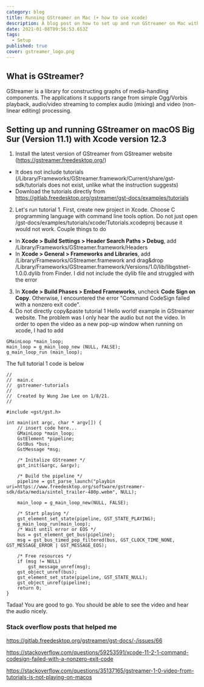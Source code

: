 ```yaml
---
category: blog
title: Running GStreamer on Mac (+ how to use xcode)
description: A blog post on how to set up and run GStreamer on Mac with Xcode
date: 2021-01-08T09:56:53.653Z
tags:
  - Setup
published: true
cover: gstreamer_logo.png
---
```

## What is GStreamer?

GStreamer is a library for constructing graphs of media-handling components. The applications it supports range from simple Ogg/Vorbis playback, audio/video streaming to complex audio (mixing) and video (non-linear editing) processing.

## Setting up and running GStreamer on macOS Big Sur (Version 11.1) with Xcode version 12.3

1. Install the latest version of GStreamer from GStreamer website (https://gstreamer.freedesktop.org/)

* It does not include tutorials (/Library/Frameworks/GStreamer.framework/Current/share/gst-sdk/tutorials does not exist, unlike what the instruction suggests)
* Download the tutorials directly from https://gitlab.freedesktop.org/gstreamer/gst-docs/examples/tutorials

2. Let's run tutorial 1. First, create new project in Xcode. Choose C programming language with command line tools option. Do not just open /gst-docs/examples/tutorials/xcode/Tutorials.xcodeproj because it would not work. Couple things to do

* In **Xcode > Build Settings > Header Search Paths > Debug**, add /Library/Frameworks/GStreamer.framework/Headers
* In **Xcode > General > Frameworks and Libraries**, add /Library/Frameworks/GStreamer.framework and drag&drop /Library/Frameworks/GStreamer.framework/Versions/1.0/lib/libgstnet-1.0.0.dylib from Finder. I did not include the dylib file and struggled with the error

3. In **Xcode > Build Phases > Embed Frameworks**, uncheck **Code Sign on Copy**. Otherwise, I encountered the error "Command CodeSign failed with a nonzero exit code".
4. Do not directly copy&paste tutorial 1 Hello world! example in GStreamer website. The problem was I only hear the audio but not the video. In order to open the video as a new pop-up window when running on xcode, I had to add 

```
GMainLoop *main_loop;
main_loop = g_main_loop_new (NULL, FALSE);
g_main_loop_run (main_loop);
```
The full tutorial 1 code is below
```
//
//  main.c
//  gstreamer-tutorials
//
//  Created by Wung Jae Lee on 1/8/21.
//

#include <gst/gst.h>

int main(int argc, char * argv[]) {
    // insert code here...
    GMainLoop *main_loop;
    GstElement *pipeline;
    GstBus *bus;
    GstMessage *msg;
    
    /* Initalize GStreamer */
    gst_init(&argc, &argv);
    
    /* Build the pipeline */
    pipeline = gst_parse_launch("playbin uri=https://www.freedesktop.org/software/gstreamer-sdk/data/media/sintel_trailer-480p.webm", NULL);
    
    main_loop = g_main_loop_new(NULL, FALSE);
    
    /* Start playing */
    gst_element_set_state(pipeline, GST_STATE_PLAYING);
    g_main_loop_run(main_loop);
    /* Wait until error or EOS */
    bus = gst_element_get_bus(pipeline);
    msg = gst_bus_timed_pop_filtered(bus, GST_CLOCK_TIME_NONE, GST_MESSAGE_ERROR | GST_MESSAGE_EOS);
    
    /* Free resources */
    if (msg != NULL)
        gst_message_unref(msg);
    gst_object_unref(bus);
    gst_element_set_state(pipeline, GST_STATE_NULL);
    gst_object_unref(pipeline);
    return 0;
}
```
Tadaa! You are good to go. You should be able to see the video and hear the audio nicely.

### Stack overflow posts that helped me
https://gitlab.freedesktop.org/gstreamer/gst-docs/-/issues/66

https://stackoverflow.com/questions/59253591/xcode-11-2-1-command-codesign-failed-with-a-nonzero-exit-code

https://stackoverflow.com/questions/35137165/gstreamer-1-0-video-from-tutorials-is-not-playing-on-macos

